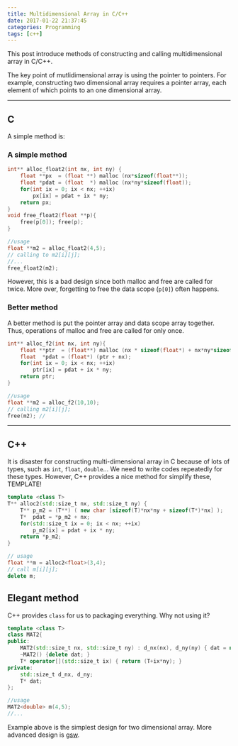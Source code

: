 ```yaml
---
title: Multidimensional Array in C/C++
date: 2017-01-22 21:37:45
categories: Programming
tags: [c++]
---
```


This post introduce methods of constructing and calling multidimensional array in C/C++.

<!--more-->

<!-- toc -->

The key point of mutlidimensional array is using the pointer to pointers. For example, constructing two dimensional array requires a pointer array, each element of which points to an one dimensional array. 


------------------

## C
A simple method is:
### A simple method
``` c
int** alloc_float2(int nx, int ny) {
    float **px  = (float **) malloc (nx*sizeof(float**));
    float *pdat = (float  *) malloc (nx*ny*sizeof(float));
    for(int ix = 0; ix < nx; ++ix)
        px[ix] = pdat + ix * ny;
    return px;
}
void free_float2(float **p){
    free(p[0]); free(p);
}

//usage
float **m2 = alloc_float2(4,5);
// calling to m2[i][j];
//...
free_float2(m2);
```
However, this is a bad design since both malloc and free are called for twice. More over, forgetting to free the data scope (`p[0]`) often happens.

### Better method
A better method is put the pointer array and data scope array together. Thus, operations of malloc and free are called for only once.

``` c
int** alloc_f2(int nx, int ny){
    float **ptr  = (float**) malloc (nx * sizeof(float*) + nx*ny*sizeof(float));
    float  *pdat = (float*) (ptr + nx);
    for(int ix = 0; ix < nx; ++ix)
        ptr[ix] = pdat + ix * ny;
    return ptr;
}

//usage
float **m2 = alloc_f2(10,10);
// calling m2[i][j];
free(m2); //
```


------------------

## C++
It is disaster for constructing multi-dimensional array in C because of lots of types, such as `int`, `float`, `double`... We need to write codes repeatedly for these types. However, C++ provides a nice method for simplify these, TEMPLATE!

``` c++
template <class T>
T** alloc2(std::size_t nx, std::size_t ny) {
    T** p_m2 = (T**) ( new char [sizeof(T)*nx*ny + sizeof(T*)*nx] );
    T*  pdat = *p_m2 + nx;
    for(std::size_t ix = 0; ix < nx; ++ix)
        p_m2[ix] = pdat + ix * ny;
    return *p_m2;
}

// usage
float **m = alloc2<float>(3,4);
// call m[i][j];
delete m;
```

## Elegant method
C++ provides `class` for us to packaging everything. Why not using it?

``` c++
template <class T>
class MAT2{
public:
    MAT2(std::size_t nx, std::size_t ny) : d_nx(nx), d_ny(ny) { dat = new T [nx*ny]; }
    ~MAT2() {delete dat; }
    T* operator[](std::size_t ix) { return (T+ix*ny); }
private:
    std::size_t d_nx, d_ny;
    T* dat;
};

//usage
MAT2<double> m(4,5);
//...
```

Example above is the simplest design for two dimensional array. More advanced design is [gsw](https://github.com/sheng09/sheng09.github.io.posts/_posts/multiArray).





